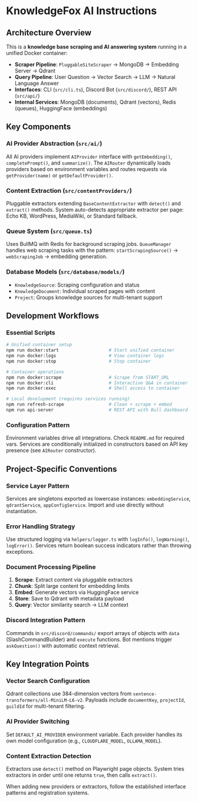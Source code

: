 # KnowledgeFox AI Instructions

## Architecture Overview

This is a **knowledge base scraping and AI answering system** running in a unified Docker container:

- **Scraper Pipeline**: `PluggableSiteScraper` → MongoDB → Embedding Server → Qdrant
- **Query Pipeline**: User Question → Vector Search → LLM → Natural Language Answer  
- **Interfaces**: CLI (`src/cli.ts`), Discord Bot (`src/discord/`), REST API (`src/api/`)
- **Internal Services**: MongoDB (documents), Qdrant (vectors), Redis (queues), HuggingFace (embeddings)

## Key Components

### AI Provider Abstraction (`src/ai/`)
All AI providers implement `AIProvider` interface with `getEmbedding()`, `completePrompt()`, and `summarize()`. The `AIRouter` dynamically loads providers based on environment variables and routes requests via `getProvider(name)` or `getDefaultProvider()`.

### Content Extraction (`src/contentProviders/`)
Pluggable extractors extending `BaseContentExtractor` with `detect()` and `extract()` methods. System auto-detects appropriate extractor per page: Echo KB, WordPress, MediaWiki, or Standard fallback.

### Queue System (`src/queue.ts`)
Uses BullMQ with Redis for background scraping jobs. `QueueManager` handles web scraping tasks with the pattern: `startScrapingSource()` → `webScrapingJob` → embedding generation.

### Database Models (`src/database/models/`)
- `KnowledgeSource`: Scraping configuration and status
- `KnowledgeDocument`: Individual scraped pages with content
- `Project`: Groups knowledge sources for multi-tenant support

## Development Workflows

### Essential Scripts
```bash
# Unified container setup
npm run docker:start                   # Start unified container
npm run docker:logs                    # View container logs
npm run docker:stop                    # Stop container

# Container operations
npm run docker:scrape                  # Scrape from START_URL
npm run docker:cli                     # Interactive Q&A in container
npm run docker:exec                    # Shell access to container

# Local development (requires services running)
npm run refresh-scrape                 # Clean + scrape + embed
npm run api-server                     # REST API with Bull dashboard
```

### Configuration Pattern
Environment variables drive all integrations. Check `README.md` for required vars. Services are conditionally initialized in constructors based on API key presence (see `AIRouter` constructor).

## Project-Specific Conventions

### Service Layer Pattern
Services are singletons exported as lowercase instances: `embeddingService`, `qdrantService`, `appConfigService`. Import and use directly without instantiation.

### Error Handling Strategy
Use structured logging via `helpers/logger.ts` with `logInfo()`, `logWarning()`, `logError()`. Services return boolean success indicators rather than throwing exceptions.

### Document Processing Pipeline
1. **Scrape**: Extract content via pluggable extractors
2. **Chunk**: Split large content for embedding limits  
3. **Embed**: Generate vectors via HuggingFace service
4. **Store**: Save to Qdrant with metadata payload
5. **Query**: Vector similarity search → LLM context

### Discord Integration Pattern
Commands in `src/discord/commands/` export arrays of objects with `data` (SlashCommandBuilder) and `execute` functions. Bot mentions trigger `askQuestion()` with automatic context retrieval.

## Key Integration Points

### Vector Search Configuration
Qdrant collections use 384-dimension vectors from `sentence-transformers/all-MiniLM-L6-v2`. Payloads include `documentKey`, `projectId`, `guildId` for multi-tenant filtering.

### AI Provider Switching  
Set `DEFAULT_AI_PROVIDER` environment variable. Each provider handles its own model configuration (e.g., `CLOUDFLARE_MODEL`, `OLLAMA_MODEL`).

### Content Extraction Detection
Extractors use `detect()` method on Playwright page objects. System tries extractors in order until one returns `true`, then calls `extract()`.

When adding new providers or extractors, follow the established interface patterns and registration systems.